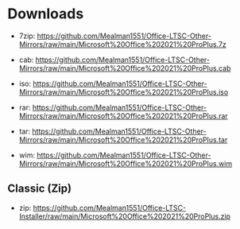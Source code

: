 # Downloads
- 7zip: https://github.com/Mealman1551/Office-LTSC-Other-Mirrors/raw/main/Microsoft%20Office%202021%20ProPlus.7z

- cab: https://github.com/Mealman1551/Office-LTSC-Other-Mirrors/raw/main/Microsoft%20Office%202021%20ProPlus.cab

- iso: https://github.com/Mealman1551/Office-LTSC-Other-Mirrors/raw/main/Microsoft%20Office%202021%20ProPlus.iso

- rar: https://github.com/Mealman1551/Office-LTSC-Other-Mirrors/raw/main/Microsoft%20Office%202021%20ProPlus.rar

- tar: https://github.com/Mealman1551/Office-LTSC-Other-Mirrors/raw/main/Microsoft%20Office%202021%20ProPlus.tar

- wim: https://github.com/Mealman1551/Office-LTSC-Other-Mirrors/raw/main/Microsoft%20Office%202021%20ProPlus.wim

## Classic (Zip)
- zip: https://github.com/Mealman1551/Office-LTSC-Installer/raw/main/Microsoft%20Office%202021%20ProPlus.zip
